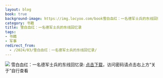 ```yaml
---
layout: blog
book: true
background-image: https://img.locyoo.com/book雪白血红：一名德军士兵的东线回忆录.jpg
category: 书籍
title: 雪白血红：一名德军士兵的东线回忆录
tags:
- 书籍
- 军事
redirect_from:
  - /2024/03/雪白血红：一名德军士兵的东线回忆录/
---
```

![](https://img.locyoo.com/book雪白血红：一名德军士兵的东线回忆录.jpg)
雪白血红：一名德军士兵的东线回忆录: <a name = "ref1" href="https://url18.ctfile.com/f/50983618-1375543066-151c31?p=3619">点击下载</a>，访问密码请点击右上方“关于”自行查看